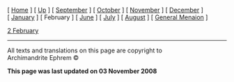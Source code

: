 \[ [Home](index.md) \] \[ [Up](menaion.md) \]
\[ [September](sep-int.md) \] \[ [October](oct-int.md) \]
\[ [November](nov-int.md) \] \[ [December](dec-int.md) \]
\[ [January](jan-int.md) \] \[ February \]
\[ [June](Menaion-June.md) \] \[ [July](july1.md) \]
\[ [August](aug.md) \] \[ [General Menaion](general.md) \]

[2 February](02feb.md)

-----

All texts and translations on this page are copyright to  
Archimandrite Ephrem ©

**This page was last updated on 03 November 2008**

